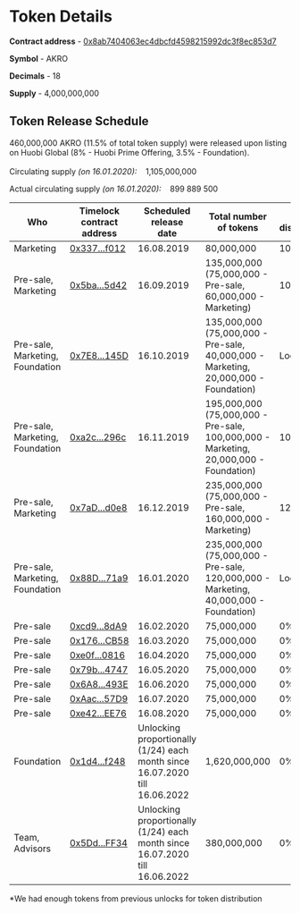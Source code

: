 # Token Details

**Contract address** - [0x8ab7404063ec4dbcfd4598215992dc3f8ec853d7](https://etherscan.io/address/0x8ab7404063ec4dbcfd4598215992dc3f8ec853d7)

**Symbol** - AKRO

**Decimals** - 18

**Supply** - 4,000,000,000


## Token Release Schedule

460,000,000 AKRO (11.5% of total token supply) were released upon listing on Huobi Global (8% - Huobi Prime Offering, 3.5% - Foundation). 
<br/> 
<br/>
Circulating supply *(on 16.01.2020):* &nbsp;&nbsp; 1,105,000,000 <br/> 

Actual circulating supply *(on 16.01.2020):* &nbsp;&nbsp; 899 889 500 <br/>

<table>
<thead>
<tr>
<th><strong>Who</strong></th>
<th><strong>Timelock contract address</strong></th>
<th><strong>Scheduled release <br/> date</strong></th>
<th><strong>Total number of tokens</strong></th>
<th>% distributed</th>
</tr>
</thead>
<tbody>
<tr>
<td>Marketing</td>
<td><a href="https://etherscan.io/address/0x3370D0C3048b98eb6034774883Ab14617872f012">0x337...f012</a></td>
<td>16.08.2019</td>
<td>80,000,000</td>
<td>100%</td>
</tr>
<tr>
<td>Pre-sale, Marketing</td>
<td><a href="https://etherscan.io/address/0x5baFf73622FE06282496FABebc8711b57cC75d42">0x5ba...5d42</a></td>
<td>16.09.2019</td>
<td>135,000,000 (75,000,000 - Pre-sale, 60,000,000 - Marketing)</td>
<td>100%</tr>
</tr>
<tr>
<td>Pre-sale, Marketing, Foundation</td>
<td><a href="https://etherscan.io/address/0x7E8D536600d2a66321f8A02DdC9763520200145D">0x7E8...145D</a></td>
<td>16.10.2019</td>
<td>135,000,000 (75,000,000 - Pre-sale, 40,000,000 - Marketing, 20,000,000 - Foundation)</td>
<td>Locked*</td>
</tr>
<tr>
<td>Pre-sale, Marketing, Foundation</td>
<td><a href="https://etherscan.io/address/0xa2cdF1944C40f2511Cb3fdD975b45fF0D217296c">0xa2c...296c</a></td>
<td>16.11.2019</td>
<td>195,000,000 (75,000,000 - Pre-sale, 100,000,000 - Marketing, 20,000,000 - Foundation)</td>
<td>100%</td>
</tr>
<tr>
<td>Pre-sale, Marketing</td>
<td><a href="https://etherscan.io/address/0x7aDCAcC6D4b3cB8FE456B57EF6d9A9ab3368d0e8">0x7aD...d0e8</a></td>
<td>16.12.2019</td>
<td>235,000,000 (75,000,000 - Pre-sale, 160,000,000 - Marketing)</td>
<td>12.72%</td>
</tr>
<tr>
<td>Pre-sale, Marketing, Foundation</td>
<td><a href="https://etherscan.io/address/0x88D73c2Ad07b026b5CBA10C3186C9dd107f171a9">0x88D...71a9</a></td>
<td>16.01.2020</td>
<td>235,000,000 (75,000,000 - Pre-sale, 120,000,000 - Marketing, 40,000,000 - Foundation)</td>
<td>Locked*</td>
</tr>
<tr>
<td>Pre-sale</td>
<td><a href="https://etherscan.io/address/0xcd9Af4fCB3B0eaC14bfF9F2753f627d43ee08dA9">0xcd9...8dA9</a></td>
<td>16.02.2020</td>
<td>75,000,000</td>
<td>0%</td>
</tr>
<tr>
<td>Pre-sale</td>
<td><a href="https://etherscan.io/address/0x176a211D5f4C2045310555c31E7DaDB5550aCB58">0x176...CB58</a></td>
<td>16.03.2020</td>
<td>75,000,000</td>
<td>0%</td>
</tr>
<tr>
<td>Pre-sale</td>
<td><a href="https://etherscan.io/address/0xe0f176E57EF636B09C317edbB4ad2dF4216a0816">0xe0f...0816</a></td>
<td>16.04.2020</td>
<td>75,000,000</td>
<td>0%</td>
</tr>
<tr>
<td>Pre-sale</td>
<td><a href="https://etherscan.io/address/0x79b23D2E338BE27BD554E1Fa5777d79491414747">0x79b...4747</a></td>
<td>16.05.2020</td>
<td>75,000,000</td>
<td>0%</td>
</tr>
<tr>
<td>Pre-sale</td>
<td><a href="https://etherscan.io/address/0x6A89b3C90d66081ab7a555a3E8411d9BdE2C493E">0x6A8...493E</a></td>
<td>16.06.2020</td>
<td>75,000,000</td>
<td>0%</td>
</tr>
<tr>
<td>Pre-sale</td>
<td><a href="https://etherscan.io/address/0xAacc072E98a0B72b3B0613dD0E866dFD1d9257D9">0xAac...57D9</a></td>
<td>16.07.2020</td>
<td>75,000,000</td>
<td>0%</td>
</tr>
<tr>
<td>Pre-sale</td>
<td><a href="https://etherscan.io/address/0xe422C577FE8dEbBEc1C3B1ae5774C3b259A2EE76">0xe42...EE76</a></td>
<td>16.08.2020</td>
<td>75,000,000</td>
<td>0%</td>
</tr>
<tr>
<td>Foundation</td>
<td><a href="https://etherscan.io/address/0x1d44b41A742D2b008A8faF655451aa015a59f248">0x1d4...f248</a></td>
<td>Unlocking proportionally (1/24) each month since 16.07.2020 till 16.06.2022</td>
<td>1,620,000,000</td>
<td>0%</td>
</tr>
<tr>
<td>Team, Advisors</td>
<td><a href="https://etherscan.io/address/0x5Ddb9fA8D6EC60bBa1e8fbC22379f2E7A8e0FF34">0x5Dd...FF34</a></td>
<td>Unlocking proportionally (1/24) each month since 16.07.2020 till 16.06.2022</td>
<td>380,000,000</td>
<td>0%</td>
</tr>
</tbody>
</table>
*We had enough tokens from previous unlocks for token distribution